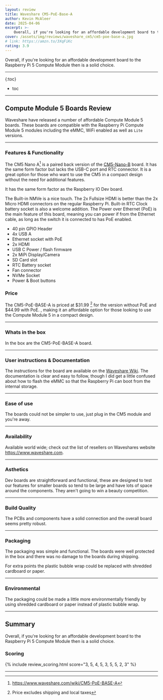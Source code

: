 ```yaml
---
layout: review
title: Waveshare CM5-PoE-Base-A
author: Kevin McAleer
date: 2025-04-06
excerpt: >-
    Overall, if you're looking for an affordable development board to the Raspberry Pi 5 Compute Module then is a solid choice.
cover: /assets/img/reviews/waveshare_cm5/cm5-poe-base-a.jpg
# link: https://amzn.to/3XqFiKc
rating: 3.9
---
```


Overall, if you're looking for an affordable development board to the Raspberry Pi 5 Compute Module then is a solid choice.

---

{:toc}
* toc

---

## Compute Module 5 Boards Review

Waveshare have released a number of affordable Compute Module 5 boards. These boards are compatible with the Raspberry Pi Compute Module 5 modules including the eMMC, WiFi enabled as well as `Lite` versions.

---

### Features & Functionality

The CM5 Nano A[^1] is a paired back version of the [CM5-Nano-B](#CM5-Nano-B) board. It has the same form factor but lacks the USB-C port and RTC connector. It is a great option for those who want to use the CM5 in a compact design without the need for additional features.

It has the same form factor as the Raspberry IO Dev board.

The Built-in NMVe is a nice touch. The 2x Fullsize HDMI is better than the 2x Micro HDMI connectors on the regular Raspberry Pi. Built-in RTC Clock battery socket is also a welcome addition. The Power over Ethernet (PoE) is the main feature of this board, meaning you can power if from the Ethernet cable, as long as the switch it is connected to has PoE enabled.

* 40 pin GPIO Header
* 4x USB A
* Ethernet socket with PoE
* 2x HDMI
* USB C Power / flash firmware
* 2x MiPi Display/Camera
* SD Card slot
* RTC Battery socket
* Fan connector
* NVMe Socket
* Power & Boot buttons

### Price

The CM5-PoE-BASE-A is priced at $31.99 [^2] for the version without PoE and $44.99 with PoE. , making it an affordable option for those looking to use the Compute Module 5 in a compact design.

[^1]: <https://www.waveshare.com/wiki/CM5-PoE-BASE-A>
[^2]: Price excludes shipping and local taxes

---

### Whats in the box

In the box are the CM5-PoE-BASE-A board.

---

### User instructions & Documentation

The instructions for the board are available on the [Waveshare Wiki](https://www.waveshare.com/wiki/CM5-Nano-A). The documentation is clear and easy to follow, though I did get a little confused about how to flash the eMMC so that the Raspberry Pi can boot from the internal storage.

---

### Ease of use

The boards could not be simpler to use, just plug in the CM5 module and you're away.

---

### Availability

Available world wide; check out the list of resellers on Waveshares website <https://www.waveshare.com>.

---

### Asthetics

Dev boards are straightforward and functional, these are designed to test our features for smaller boards so tend to be large and have lots of space around the components. They aren't going to win a beauty competition.

---

### Build Quality

The PCBs and components have a solid connection and the overall board seems pretty robust.

---

### Packaging

The packaging was simple and functional. The boards were well protected in the box and there was no damage to the boards during shipping.

For extra points the plastic bubble wrap could be replaced with shredded cardboard or paper.

---

### Environmental

The packaging could be made a little more environmentally friendly by using shredded cardboard or paper instead of plastic bubble wrap. 

---

## Summary


Overall, if you're looking for an affordable development board to the Raspberry Pi 5 Compute Module then is a solid choice.

### Scoring

{% include review_scoring.html score="3, 5, 4, 5, 3, 5, 5, 2, 3" %}

---